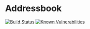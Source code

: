# Addressbook

[![Build Status](https://travis-ci.com/7robertodantas/addressbook.svg?branch=master)](https://travis-ci.com/7robertodantas/addressbook)
[![Known Vulnerabilities](https://snyk.io/test/github/7robertodantas/addressbook/badge.svg?targetFile=package.json)](https://snyk.io/test/github/7robertodantas/addressbook?targetFile=package.json)